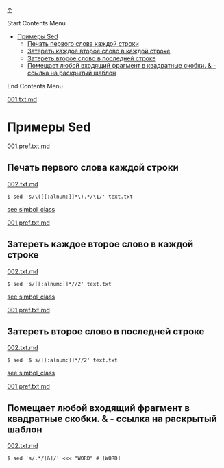 
<!-- [[__TOC_]] -->

<a name=top></a>
<a class=top-link hide href=#top>↑</a>

Start Contents Menu

<!-- TOC tocDepth:1..6 chapterDepth:1..6 -->

- [Примеры Sed](#примеры-sed)
  - [Печать первого слова каждой строки](#печать-первого-слова-каждой-строки)
  - [Затереть каждое второе слово в каждой строке](#затереть-каждое-второе-слово-в-каждой-строке)
  - [Затереть второе слово в последней строке](#затереть-второе-слово-в-последней-строке)
  - [Помещает любой входящий фрагмент в квадратные скобки. \& -  ссылка на раскрытый шаблон](#помещает-любой-входящий-фрагмент-в-квадратные-скобки-----ссылка-на-раскрытый-шаблон)

<!-- /TOC -->

End Contents Menu

<!--
CMND: ufl_stl0 9 /home/st/REPOBARE/_repo/NBash/.arb/util/sed.ram/.grot/opus.d/one.d/.ins_dr/001.sed.d/cnx.d /home/st/REPOBARE/_repo/NBash/.arb/util/sed.ram/.grot/opus.d/one.d/.ins_dr/001.sed.d/res.md 1

PPWD: /home/st/REPOBARE/_repo/NBash/.arb/util/sed.ram/.grot/opus.d/one.d/.ins_dr/001.sed.d

FLOW: /home/st/REPOBARE/_repo/sta/.d/.st_rc_d.data.d/ufl_stl0/.flow.d/009_dr2m

DATE: 1731400666_12112024153746

DATX: 1731400666
-->


[001.txt.md](/REPOBARE/_repo/NBash/.arb/util/sed.ram/.grot/opus.d/one.d/.ins_dr/001.sed.d/cnx.d/001.txt.md)



# Примеры Sed 


[001.pref.txt.md](/REPOBARE/_repo/NBash/.arb/util/sed.ram/.grot/opus.d/one.d/.ins_dr/001.sed.d/cnx.d/002.d/001.pref.txt.md)



## Печать первого слова каждой строки

    

[002.txt.md](/REPOBARE/_repo/NBash/.arb/util/sed.ram/.grot/opus.d/one.d/.ins_dr/001.sed.d/cnx.d/002.d/002.txt.md)



    $ sed 's/\([[:alnum:]]*\).*/\1/' text.txt

[see simbol_class](/REPOBARE/_repo/NBash/.arb/man/symbol_class.ram/.grot/exam.man)
    

[001.pref.txt.md](/REPOBARE/_repo/NBash/.arb/util/sed.ram/.grot/opus.d/one.d/.ins_dr/001.sed.d/cnx.d/003.d/001.pref.txt.md)



## Затереть каждое второе слово в каждой строке

    

[002.txt.md](/REPOBARE/_repo/NBash/.arb/util/sed.ram/.grot/opus.d/one.d/.ins_dr/001.sed.d/cnx.d/003.d/002.txt.md)



    $ sed 's/[[:alnum:]]*//2' text.txt

[see simbol_class](/REPOBARE/_repo/NBash/.arb/man/symbol_class.ram/.grot/exam.man)

[001.pref.txt.md](/REPOBARE/_repo/NBash/.arb/util/sed.ram/.grot/opus.d/one.d/.ins_dr/001.sed.d/cnx.d/004.d/001.pref.txt.md)



## Затереть второе слово в последней строке

    

[002.txt.md](/REPOBARE/_repo/NBash/.arb/util/sed.ram/.grot/opus.d/one.d/.ins_dr/001.sed.d/cnx.d/004.d/002.txt.md)



    $ sed '$ s/[[:alnum:]]*//2' text.txt

[see simbol_class](/REPOBARE/_repo/NBash/.arb/man/symbol_class.ram/.grot/exam.man)

[001.pref.txt.md](/REPOBARE/_repo/NBash/.arb/util/sed.ram/.grot/opus.d/one.d/.ins_dr/001.sed.d/cnx.d/005.d/001.pref.txt.md)



## Помещает любой входящий фрагмент в квадратные скобки. & -  ссылка на раскрытый шаблон

    

[002.txt.md](/REPOBARE/_repo/NBash/.arb/util/sed.ram/.grot/opus.d/one.d/.ins_dr/001.sed.d/cnx.d/005.d/002.txt.md)



    $ sed 's/.*/[&]/' <<< "WORD" # [WORD]

<!-- [see simbol_class](/REPOBARE/_repo/NBash/.arb/man/symbol_class.ram/.grot/exam.man) -->



